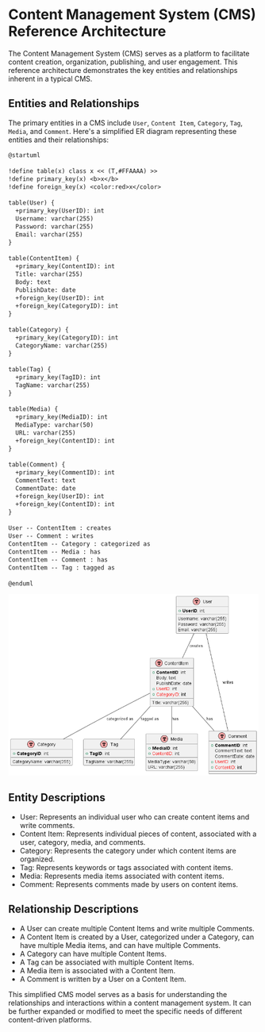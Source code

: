 # Content Management System (CMS) Reference Architecture

The Content Management System (CMS) serves as a platform to facilitate content creation, organization, publishing, and user engagement. This reference architecture demonstrates the key entities and relationships inherent in a typical CMS.

## Entities and Relationships

The primary entities in a CMS include `User`, `Content Item`, `Category`, `Tag`, `Media`, and `Comment`. Here's a simplified ER diagram representing these entities and their relationships:

```plantuml
@startuml

!define table(x) class x << (T,#FFAAAA) >>
!define primary_key(x) <b>x</b>
!define foreign_key(x) <color:red>x</color>

table(User) {
  +primary_key(UserID): int
  Username: varchar(255)
  Password: varchar(255)
  Email: varchar(255)
}

table(ContentItem) {
  +primary_key(ContentID): int
  Title: varchar(255)
  Body: text
  PublishDate: date
  +foreign_key(UserID): int
  +foreign_key(CategoryID): int
}

table(Category) {
  +primary_key(CategoryID): int
  CategoryName: varchar(255)
}

table(Tag) {
  +primary_key(TagID): int
  TagName: varchar(255)
}

table(Media) {
  +primary_key(MediaID): int
  MediaType: varchar(50)
  URL: varchar(255)
  +foreign_key(ContentID): int
}

table(Comment) {
  +primary_key(CommentID): int
  CommentText: text
  CommentDate: date
  +foreign_key(UserID): int
  +foreign_key(ContentID): int
}

User -- ContentItem : creates
User -- Comment : writes
ContentItem -- Category : categorized as
ContentItem -- Media : has
ContentItem -- Comment : has
ContentItem -- Tag : tagged as

@enduml
```
![CMS System Design](images/cms.png)

## Entity Descriptions
- User: Represents an individual user who can create content items and write comments.
- Content Item: Represents individual pieces of content, associated with a user, category, media, and comments.
- Category: Represents the category under which content items are organized.
- Tag: Represents keywords or tags associated with content items.
- Media: Represents media items associated with content items.
- Comment: Represents comments made by users on content items.

## Relationship Descriptions
- A User can create multiple Content Items and write multiple Comments.
- A Content Item is created by a User, categorized under a Category, can have multiple Media items, and can have multiple Comments.
- A Category can have multiple Content Items.
- A Tag can be associated with multiple Content Items.
- A Media item is associated with a Content Item.
- A Comment is written by a User on a Content Item.

This simplified CMS model serves as a basis for understanding the relationships and interactions within a content management system. It can be further expanded or modified to meet the specific needs of different content-driven platforms.